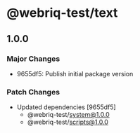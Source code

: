 # @webriq-test/text

## 1.0.0

### Major Changes

- 9655df5: Publish initial package version

### Patch Changes

- Updated dependencies [9655df5]
  - @webriq-test/system@1.0.0
  - @webriq-test/scripts@1.0.0
